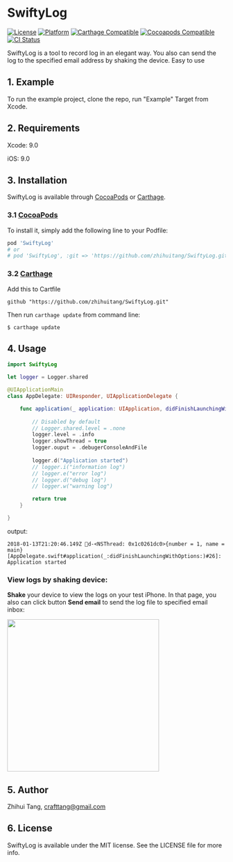 # SwiftyLog

[![License](https://img.shields.io/cocoapods/l/SwiftMagic.svg?style=flat)](http://cocoapods.org/pods/SwiftyLog)
[![Platform](https://img.shields.io/cocoapods/p/SwiftMagic.svg?style=flat)](http://cocoapods.org/pods/SwiftyLog)
[![Carthage Compatible](https://img.shields.io/badge/Carthage-compatible-4BC51D.svg?style=flat)](https://github.com/Carthage/Carthage)
[![Cocoapods Compatible](https://img.shields.io/badge/pod-compatible-brightgreen.svg)](https://guides.cocoapods.org/using/using-cocoapods.html)
[![CI Status](https://travis-ci.org/zhihuitang/SwiftyLog.svg?branch=master)](https://travis-ci.org/zhihuitang/SwiftyLog)


SwiftyLog is a tool to record log in an elegant way. You also can send the log to the specified email address by shaking the device. Easy to use

## 1. Example

To run the example project, clone the repo, run "Example" Target from Xcode.

## 2. Requirements

Xcode: 9.0

iOS: 9.0

## 3. Installation

SwiftyLog is available through [CocoaPods](http://cocoapods.org) or [Carthage](https://github.com/Carthage/Carthage). 

### 3.1 [CocoaPods](https://guides.cocoapods.org/using/using-cocoapods.html)
To install it, simply add the following line to your Podfile:

```ruby
pod 'SwiftyLog'
# or
# pod 'SwiftyLog', :git => 'https://github.com/zhihuitang/SwiftyLog.git'
```

### 3.2 [Carthage](https://github.com/Carthage/Carthage)
Add this to Cartfile

```
github "https://github.com/zhihuitang/SwiftyLog.git"
```

Then run `carthage update` from command line:

```
$ carthage update
```


## 4. Usage

```swift
import SwiftyLog

let logger = Logger.shared

@UIApplicationMain
class AppDelegate: UIResponder, UIApplicationDelegate {

    func application(_ application: UIApplication, didFinishLaunchingWithOptions launchOptions: [UIApplicationLaunchOptionsKey: Any]?) -> Bool {
		
        // Disabled by default
        // Logger.shared.level = .none
        logger.level = .info
        logger.showThread = true
        logger.ouput = .debugerConsoleAndFile
        
        logger.d("Application started")
        // logger.i("information log")
        // logger.e("error log")
        // logger.d("debug log")
        // logger.w("warning log")

        return true
    }

}
```

output:
```
2018-01-13T21:20:46.149Z 💚d-<NSThread: 0x1c0261dc0>{number = 1, name = main}[AppDelegate.swift#application(_:didFinishLaunchingWithOptions:)#26]: Application started
```

### View logs by shaking device:

**Shake** your device to view the logs on your test iPhone. In that page, you also can click button **Send email** to send the log file to specified email inbox:

<img src="./res/logview.png" width="350">

## 5. Author

Zhihui Tang, crafttang@gmail.com

## 6. License

SwiftyLog is available under the MIT license. See the LICENSE file for more info.


